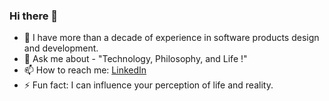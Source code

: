 ### Hi there 👋

- 🔭 I have more than a decade of experience in software products design and development.
- 💬 Ask me about - "Technology, Philosophy, and Life !"
- 📫 How to reach me: [LinkedIn](https://www.linkedin.com/in/kk-engineer/)
- ⚡ Fun fact: I can influence your perception of life and reality.

<!--
**kk-engineer/kk-engineer** is a ✨ _special_ ✨ repository because its `README.md` (this file) appears on your GitHub profile.

Here are some ideas to get you started:

- 🔭 I’m currently working on ...
- 🌱 I’m currently learning ...
- 👯 I’m looking to collaborate on ...
- 🤔 I’m looking for help with ...
- 💬 Ask me about ...
- 📫 How to reach me: ...
- 😄 Pronouns: ...
- ⚡ Fun fact: ...
-->
